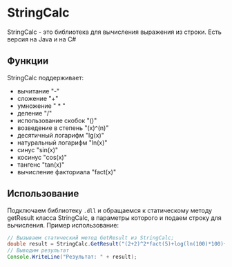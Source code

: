 # StringCalc
StringCalc - это библиотека для вычисления выражения из строки. Есть версия на Java и на C#
## Функции
StringCalc поддерживает:
- вычитание "-" 
- сложение "+"
- умножение " * "
- деление "/"
- использование скобок "()"
- возведение в степень "(x)^(n)"
- десятичный логарифм "lg(x)"
- натуральный логарифм "ln(x)"
- синус "sin(x)"
- косинус "cos(x)"
- тангенс "tan(x)"
- вычисление факториала "fact(x)"
## Использование
Подключаем библиотеку ```.dll``` и обращаемся к статическому методу getResult класса StringCalc, в параметры которого и подаем строку для вычисления. 
Пример использование: 
```java
// Вызываем статический метод GetResult из StringCalc;
double result = StringCalc.GetResult("(2+2)^2*fact(5)+log(ln(100)*100)+sin(30)");
// Выводим результат
Console.WriteLine("Результат: " + result);
```
